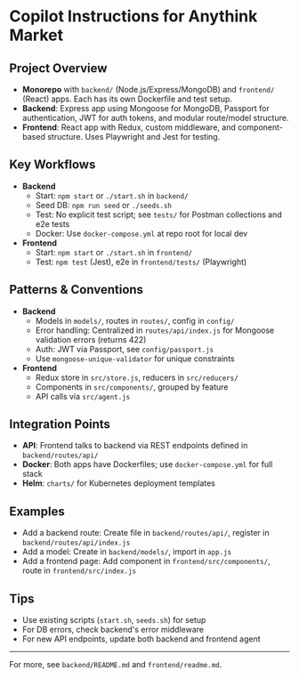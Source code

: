 # Copilot Instructions for Anythink Market

## Project Overview
- **Monorepo** with `backend/` (Node.js/Express/MongoDB) and `frontend/` (React) apps. Each has its own Dockerfile and test setup.
- **Backend**: Express app using Mongoose for MongoDB, Passport for authentication, JWT for auth tokens, and modular route/model structure.
- **Frontend**: React app with Redux, custom middleware, and component-based structure. Uses Playwright and Jest for testing.

## Key Workflows
- **Backend**
  - Start: `npm start` or `./start.sh` in `backend/`
  - Seed DB: `npm run seed` or `./seeds.sh`
  - Test: No explicit test script; see `tests/` for Postman collections and e2e tests
  - Docker: Use `docker-compose.yml` at repo root for local dev
- **Frontend**
  - Start: `npm start` or `./start.sh` in `frontend/`
  - Test: `npm test` (Jest), e2e in `frontend/tests/` (Playwright)

## Patterns & Conventions
- **Backend**
  - Models in `models/`, routes in `routes/`, config in `config/`
  - Error handling: Centralized in `routes/api/index.js` for Mongoose validation errors (returns 422)
  - Auth: JWT via Passport, see `config/passport.js`
  - Use `mongoose-unique-validator` for unique constraints
- **Frontend**
  - Redux store in `src/store.js`, reducers in `src/reducers/`
  - Components in `src/components/`, grouped by feature
  - API calls via `src/agent.js`

## Integration Points
- **API**: Frontend talks to backend via REST endpoints defined in `backend/routes/api/`
- **Docker**: Both apps have Dockerfiles; use `docker-compose.yml` for full stack
- **Helm**: `charts/` for Kubernetes deployment templates

## Examples
- Add a backend route: Create file in `backend/routes/api/`, register in `backend/routes/api/index.js`
- Add a model: Create in `backend/models/`, import in `app.js`
- Add a frontend page: Add component in `frontend/src/components/`, route in `frontend/src/index.js`

## Tips
- Use existing scripts (`start.sh`, `seeds.sh`) for setup
- For DB errors, check backend's error middleware
- For new API endpoints, update both backend and frontend agent

---
For more, see `backend/README.md` and `frontend/readme.md`.
